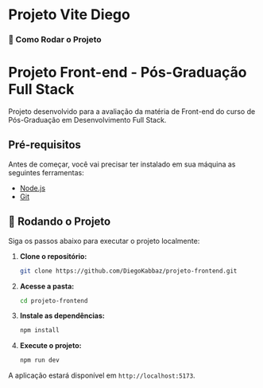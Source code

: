 # Projeto Vite Diego

### 🚀 Como Rodar o Projeto

# Projeto Front-end - Pós-Graduação Full Stack

Projeto desenvolvido para a avaliação da matéria de Front-end do curso de Pós-Graduação em Desenvolvimento Full Stack.

## Pré-requisitos

Antes de começar, você vai precisar ter instalado em sua máquina as seguintes ferramentas:
* [Node.js](https://nodejs.org/en/)
* [Git](https://git-scm.com/)

## 🚀 Rodando o Projeto

Siga os passos abaixo para executar o projeto localmente:

1.  **Clone o repositório:**
    ```bash
    git clone https://github.com/DiegoKabbaz/projeto-frontend.git
    ```

2.  **Acesse a pasta:**
    ```bash
    cd projeto-frontend
    ```

3.  **Instale as dependências:**
    ```bash
    npm install
    ```

4.  **Execute o projeto:**
    ```bash
    npm run dev
    ```

A aplicação estará disponível em `http://localhost:5173`.



